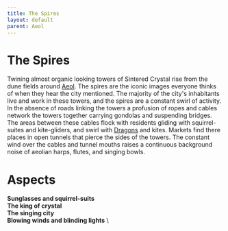 ```yaml
---
title: The Spires
layout: default
parent: Aeol
---
```


# The Spires
Twining almost organic looking towers of Sintered Crystal rise from the dune fields around [Aeol](/locations/Aeol.md). The spires are the iconic images everyone thinks of when they hear the city mentioned. The majority of the city's inhabitants live and work in these towers, and the spires are a constant swirl of activity. In the absence of roads linking the towers a profusion of ropes and cables network the towers together carrying gondolas and suspending bridges. The areas between these cables flock with residents gliding with squirrel-suites and kite-gliders, and swirl with [Dragons](/creatures/Dragons.md) and kites. Markets find there places in open tunnels that pierce the sides of the towers. The constant wind over the cables and tunnel mouths raises a continuous background noise of aeolian harps, flutes, and singing bowls.

# Aspects
**Sunglasses and squirrel-suits** \
**The king of crystal** \
**The singing city** \
**Blowing winds and blinding lights** \